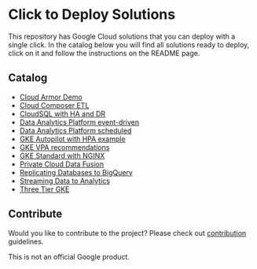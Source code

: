 # Click to Deploy Solutions

This repository has Google Cloud solutions that you can deploy with a single click.
In the catalog below you will find all solutions ready to deploy, click on it and follow the instructions on the README page.

## Catalog

- [Cloud Armor Demo](./cloud-armor-demo/)
- [Cloud Composer ETL](./cloud-composer-etl/)
- [CloudSQL with HA and DR](./cloudsql-ha-dr/)
- [Data Analytics Platform event-driven](./data-analytics-platform-event-driven)
- [Data Analytics Platform scheduled](./data-analytics-platform-scheduled)
- [GKE Autopilot with HPA example](./gke-autopilot-hpa/)
- [GKE VPA recommendations](./gke-vpa-recommendations/)
- [GKE Standard with NGINX](./gke-standard-nginx/)
- [Private Cloud Data Fusion](./private-cloud-data-fusion/)
- [Replicating Databases to BigQuery](./replicating-databases-bigquery/)
- [Streaming Data to Analytics](./streaming-data-to-analytics/)
- [Three Tier GKE](./three-tier-gke/)

## Contribute

Would you like to contribute to the project? Please check out [contribution](docs/contributing.md) guidelines.


This is not an official Google product.

